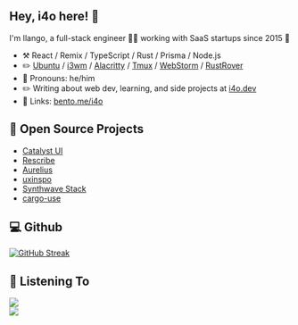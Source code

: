 ## Hey, i4o here! :wave:

I'm Ilango, a full-stack engineer 👨‍💻 working with SaaS startups since 2015 🚀

-   :hammer_and_pick: React / Remix / TypeScript / Rust / Prisma / Node.js
-   :pencil2: [Ubuntu](https://ubuntu.com/) / [i3wm](https://i3wm.org/) / [Alacritty](https://alacritty.org/) / [Tmux](https://github.com/tmux/tmux) / [WebStorm](https://www.jetbrains.com/webstorm/) / [RustRover](https://www.jetbrains.com/rust/)
-   :man: Pronouns: he/him
-   :pencil2: Writing about web dev, learning, and side projects at [i4o.dev](https://i4o.dev)
-   :link: Links: [bento.me/i4o](https://bento.me/i4o)

## :seedling: Open Source Projects

- [Catalyst UI](https://catalyst-ui.netlify.app/)
- [Rescribe](https://github.com/i4o-oss/rescribe)
- [Aurelius](https://github.com/i4o-oss/aurelius)
- [uxinspo](https://uxinspo.site/)
- [Synthwave Stack](https://synthwave-stack.fly.dev/)
- [cargo-use](https://github.com/i4o-dev/cargo-use)

## :computer: Github 

[![GitHub Streak](https://github-readme-streak-stats.herokuapp.com?user=0xi4o&theme=dark&date_format=M%20j%5B%2C%20Y%5D&card_width=640)](https://git.io/streak-stats)

## :musical_note: Listening To

<div align="left"><img src="https://spotify-github-profile.vercel.app/api/view?uid=ilangorajagopal&cover_image=true&theme=default" /></div>  

<div align="left">
<img src="https://komarev.com/ghpvc/?username=i4o-dev&&style=flat-square" align="center" />
</div>  
